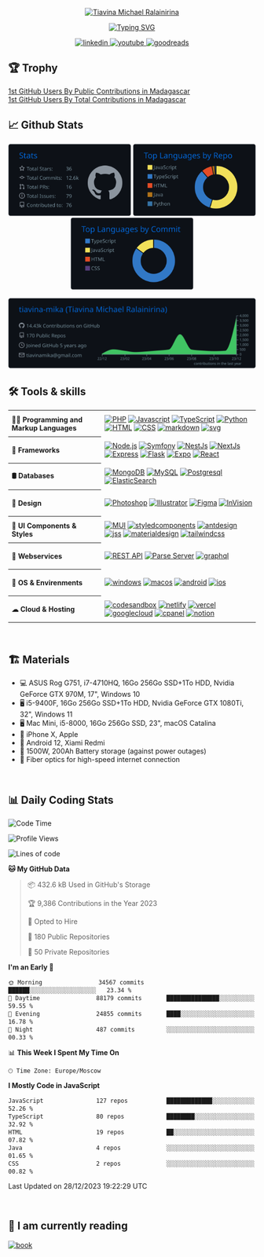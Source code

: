 <p align="center">
	  <!-- Typing SVG by DenverCoder1 - https://github.com/DenverCoder1/readme-typing-svg -->
	<a href="https://www.linkedin.com/in/tiavina-michael-ralainirina">
	    <img src="https://readme-typing-svg.demolab.com?font=Fira+Code&size=24&duration=1&pause=1000&color=40C463&center=true&repeat=false&random=false&width=435&lines=Tiavina+Michael+Ralainirina" alt="Tiavina Michael Ralainirina" />
	</a>
</p>
<p align="center">
	  <!-- Typing SVG by DenverCoder1 - https://github.com/DenverCoder1/readme-typing-svg -->
	<a href="https://git.io/typing-svg">
	    <img src="https://readme-typing-svg.demolab.com?font=Fira+Code&size=22&pause=1000&color=40C463&center=true&random=false&width=435&lines=Full-stack+Developer;7%2B+years+of+coding+experience;From+Madagascar+(mg)" alt="Typing SVG" />
	  </a>
</p>
<p align="center">
	  <!-- Typing SVG by DenverCoder1 - https://github.com/DenverCoder1/readme-typing-svg -->
	<a href="https://www.linkedin.com/in/tiavina-michael-ralainirina">
	    <img alt="linkedin" src="https://img.shields.io/badge/LinkedIn-%20js?logo=linkedin&logoColor=%23fff&color=%230A66C2" />
	</a>
	<a href="https://www.youtube.com/channel/UC0CfOprE7AOXQqeFhS2XUIQ">
	   <img alt="youtube" src="https://img.shields.io/badge/Youtube-%20js?logo=youtube&logoColor=%23fff&color=%23FF0000" />
	</a>
	<a href="https://www.goodreads.com/user/show/172512891-tiavina-ralainirina">
	   <img alt="goodreads" src="https://img.shields.io/badge/GoodReads-%20js?logo=goodreads&logoColor=%23fff&color=%23372213">
	</a>
</p>

<!-- Trophy -->
<h2>🏆 Trophy</h2>
<a href="https://mg-github-users.pages.dev/">1st GitHub Users By Public Contributions in Madagascar</a>
<br />
<a href="https://mg-github-users.pages.dev/total">1st GitHub Users By Total Contributions in Madagascar</a>


<br />
<!-- Github Stats -->
<h2>📈 Github Stats</h2>
<p align="center">
	<img width="250" src="https://raw.githubusercontent.com/tiavina-mika/tiavina-mika/master/profile-summary-card-output/github_dark/3-stats.svg">
	<img width="250" src="https://raw.githubusercontent.com/tiavina-mika/tiavina-mika/master/profile-summary-card-output/github_dark/1-repos-per-language.svg">
	<img width="250" src="https://raw.githubusercontent.com/tiavina-mika/tiavina-mika/master/profile-summary-card-output/github_dark/2-most-commit-language.svg">
</p>

<p align="center">
	<img width="900" src="https://raw.githubusercontent.com/tiavina-mika/tiavina-mika/master/profile-summary-card-output/github_dark/0-profile-details.svg">
</p>

<h2>🛠️ Tools & skills</h2>
  <!-- Some badges are from https://github.com/Ileriayo/markdown-badges -->

  <table>
	<tr height="54">
		<th align="left">👨‍💻 Programming and Markup Languages</th>
		<td>
		   <a href="#"><img alt="PHP" src="https://img.shields.io/badge/PHP-%20php?logo=php&logoColor=%23fff&color=%23777BB4"></a>
	      <a href="#"><img alt="Javascript" src="https://img.shields.io/badge/Javascript-%20js?logo=javascript&logoColor=%23fff&color=%23F7DF1E"></a>
	      <a href="#"><img alt="TypeScript" src="https://img.shields.io/badge/TypeScript-%20ts?logo=typescript&logoColor=%23fff&color=%233178C6"></a>
	      <a href="#"><img alt="Python" src="https://img.shields.io/badge/Python-%20py?logo=python&logoColor=%23fff&color=%233776AB"></a>
	      <a href="#"><img alt="HTML" src="https://img.shields.io/badge/HTML-%20html?logo=html5&logoColor=%23fff&color=%23E34F26"></a>
	      <a href="#"><img alt="CSS" src="https://img.shields.io/badge/CSS-%20css?logo=css3&logoColor=%23fff&color=%231572B6"></a>   
	      <a href="#"><img alt="markdown" src="https://img.shields.io/badge/markdown-%20css?logo=markdown&logoColor=%23fff&color=%23000000"></a>
	      <a href="#"><img alt="svg" src="https://img.shields.io/badge/svg-%20css?logo=svg&logoColor=%23fff&color=%23FFB13B"></a>
	   </td>
	</tr>
	<tr height="54">
		<th align="left">📐 Frameworks</th>
		<td>
	   		<a href="#"><img alt="Node.js" src="https://img.shields.io/badge/Node.js-%20nodedotjs?logo=nodedotjs&logoColor=%23fff&color=%23339933"></a>
		   <a href="#"><img alt="Symfony" src="https://img.shields.io/badge/Symfony-%20nodedotjs?logo=symfony&logoColor=%23fff&color=%23000000"></a>
		   <a href="#"><img alt="NestJs" src="https://img.shields.io/badge/NestJs-%20nestjs?logo=nestjs&logoColor=%23fff&color=%23E0234E"></a>
		   <a href="#"><img alt="NextJs" src="https://img.shields.io/badge/NextJs-%20nextdotjs?logo=nextdotjs&logoColor=%23fff&color=%23000000"></a>
		   <a href="#"><img alt="Express" src="https://img.shields.io/badge/Express-%20express?logo=express&logoColor=%23fff&color=%23000000"></a>
		   <a href="#"><img alt="Flask" src="https://img.shields.io/badge/Flask-%20express?logo=flask&logoColor=%23fff&color=%23000000"></a>
		   <a href="#"><img alt="Expo" src="https://img.shields.io/badge/Expo-%20express?logo=expo&logoColor=%23fff&color=%23000000"></a>
		   <a href="#"><img alt="React" src="https://img.shields.io/badge/React-%20express?logo=react&logoColor=%23fff&color=%2361DAFB"></a>
	   </td>
	</tr>
	<tr height="54">
		<th align="left">🛢 Databases</th>
		<td>
		  <a href="#"><img alt="MongoDB" src="https://img.shields.io/badge/MongoDB-%20mongodb?logo=mongodb&logoColor=%23fff&color=%2347A248"></a>
		  <a href="#"><img alt="MySQL" src="https://img.shields.io/badge/MySQL-%20mysql?logo=mysql&logoColor=%23fff&color=%234479A1"></a>
		  <a href="#"><img alt="Postgresql" src="https://img.shields.io/badge/Postgresql-%20postgresql?logo=postgresql&logoColor=%23fff&color=%234169E1"></a>
		  <a href="#"><img alt="ElasticSearch" src="https://img.shields.io/badge/ElasticSearch-%20elasticsearch?logo=elasticsearch&logoColor=%23fff&color=%23005571"></a>
	   </td>
	</tr>
	<tr height="54">
		<th align="left">🎨 Design</th>
		<td>
			<a href="#"><img alt="Photoshop" src="https://img.shields.io/badge/Photoshop-%20adobephotoshop?logo=adobephotoshop&logoColor=%23fff&color=%2331A8FF"></a>
			<a href="#"><img alt="Illustrator" src="https://img.shields.io/badge/Illustrator-%20adobeillustrator?logo=adobeillustrator&logoColor=%23fff&color=%23FF9A00"></a>
			<a href="#"><img alt="Figma" src="https://img.shields.io/badge/Figma-%20figma?logo=figma&logoColor=%23fff&color=%23F24E1E"></a>
			<a href="#"><img alt="InVision" src="https://img.shields.io/badge/InVision-%20invision?logo=invision&logoColor=%23fff&color=%23FF3366"></a>
	   </td>
	</tr>
	<tr height="54">
		<th align="left">👔 UI Components & Styles</th>
		<td>
			<a href="#"><img alt="MUI" src="https://img.shields.io/badge/MaterialUI-%20mui?logo=mui&logoColor=%23fff&color=%23007FFF"></a>
			<a href="#"><img alt="styledcomponents" src="https://img.shields.io/badge/styled components-%20styledcomponents?logo=styledcomponents&logoColor=%23fff&color=%23DB7093"></a>
			<a href="#"><img alt="antdesign" src="https://img.shields.io/badge/Ant Design-%20antdesign?logo=antdesign&logoColor=%23fff&color=%230170FE"></a>
			<a href="#"><img alt="jss" src="https://img.shields.io/badge/JSS-%20jss?logo=jss&logoColor=%23fff&color=%23F7DF1E"></a>
			<a href="#"><img alt="materialdesign" src="https://img.shields.io/badge/Material Design-%20materialdesign?logo=materialdesign&logoColor=%23fff&color=%23757575"></a>
			<a href="#"><img alt="tailwindcss" src="https://img.shields.io/badge/tailwindcss-%20tailwindcss?logo=tailwindcss&logoColor=%23fff&color=%2306B6D4"></a>
	   </td>
	</tr>
	<tr height="54">
		<th align="left">🧷 Webservices</th>
		<td>
			<a href="#"><img alt="REST API" src="https://img.shields.io/badge/REST API-%20rest?logoColor=%23fff&color=%234285F4"></a>
			<a href="#"><img alt="Parse Server" src="https://img.shields.io/badge/Parse Server-%20parse?logoColor=%23fff&color=%230078D4"></a>
			<a href="#"><img alt="graphql" src="https://img.shields.io/badge/GraphQL-%20graphql?logo=graphql&logoColor=%23fff&color=%23E10098"></a>
	   </td>
	</tr>
	<tr height="54">
		<th align="left">🌳 OS & Envirenments</th>
		<td>
			<a href="#"><img alt="windows" src="https://img.shields.io/badge/Windows 10,11-%20windows?logo=windows&logoColor=%23fff&color=%230078D4"></a>
			<a href="#"><img alt="macos" src="https://img.shields.io/badge/MacOS-%20macos?logo=macos&logoColor=%23fff&color=%23000000"></a>
			<a href="#"><img alt="android" src="https://img.shields.io/badge/Android-%20android?logo=android&logoColor=%23fff&color=%233DDC84"></a>
			<a href="#"><img alt="ios" src="https://img.shields.io/badge/IOS-%20ios?logo=ios&logoColor=%23fff&color=%23000000"></a>
	   </td>
	</tr>
	<tr height="54">
		<th align="left">☁ Cloud & Hosting</th>
		<td>
			<a href="#"><img alt="codesandbox" src="https://img.shields.io/badge/CodeSandbox-%20codesandbox?logo=codesandbox&logoColor=%23fff&color=%23151515"></a>
			<a href="#"><img alt="netlify" src="https://img.shields.io/badge/Netlify-%20netlify?logo=netlify&logoColor=%23fff&color=%2300C7B7"></a>
			<a href="#"><img alt="vercel" src="https://img.shields.io/badge/Vercel-%20vercel?logo=vercel&logoColor=%23fff&color=%23000000"></a>
			<a href="#"><img alt="googlecloud" src="https://img.shields.io/badge/Google Cloud Plateform-%20googlecloud?logo=googlecloud&logoColor=%23fff&color=%234285F4"></a>
			<a href="#"><img alt="cpanel" src="https://img.shields.io/badge/cPanel-%20cpanel?logo=cpanel&logoColor=%23fff&color=%23FF6C2C"></a>
			<a href="#"><img alt="notion" src="https://img.shields.io/badge/Notion-%20notion?logo=notion&logoColor=%23fff&color=%23000000"></a>
	   </td>
	</tr>
 </table>

<!-- Materials -->
<br />
<h2>🏗 Materials</h2>
<ul>
	 <li>💻 ASUS Rog G751, i7-4710HQ, 16Go 256Go SSD+1To HDD, Nvidia GeForce GTX 970M, 17", Windows 10</li>
	 <li>🖥 i5-9400F, 16Go 256Go SSD+1To HDD, Nvidia GeForce GTX 1080Ti, 32", Windows 11</li>
	 <li>🖥 Mac Mini, i5-8000, 16Go 256Go SSD, 23", macOS Catalina</li>
	 <li>📱 iPhone X, Apple</li>
	 <li>📱 Android 12, Xiami Redmi </li>
	 <li>🥅 1500W, 200Ah Battery storage (against power outages)</li>
	 <li>🗼 Fiber optics for high-speed internet connection</li>
</ul>

<!-- Daily Coding Stats -->
<br />
<h2>📊 Daily Coding Stats</h2>

<!--START_SECTION:waka-->
![Code Time](http://img.shields.io/badge/Code%20Time-13%20hrs%2034%20mins-blue)

![Profile Views](http://img.shields.io/badge/Profile%20Views-415-blue)

![Lines of code](https://img.shields.io/badge/From%20Hello%20World%20I%27ve%20Written-45.5%20million%20lines%20of%20code-blue)

**🐱 My GitHub Data** 

> 📦 432.6 kB Used in GitHub's Storage 
 > 
> 🏆 9,386 Contributions in the Year 2023
 > 
> 💼 Opted to Hire
 > 
> 📜 180 Public Repositories 
 > 
> 🔑 50 Private Repositories 
 > 
**I'm an Early 🐤** 

```text
🌞 Morning                34567 commits       ██████░░░░░░░░░░░░░░░░░░░   23.34 % 
🌆 Daytime                88179 commits       ███████████████░░░░░░░░░░   59.55 % 
🌃 Evening                24855 commits       ████░░░░░░░░░░░░░░░░░░░░░   16.78 % 
🌙 Night                  487 commits         ░░░░░░░░░░░░░░░░░░░░░░░░░   00.33 % 
```


📊 **This Week I Spent My Time On** 

```text
🕑︎ Time Zone: Europe/Moscow
```

**I Mostly Code in JavaScript** 

```text
JavaScript               127 repos           █████████████░░░░░░░░░░░░   52.26 % 
TypeScript               80 repos            ████████░░░░░░░░░░░░░░░░░   32.92 % 
HTML                     19 repos            ██░░░░░░░░░░░░░░░░░░░░░░░   07.82 % 
Java                     4 repos             ░░░░░░░░░░░░░░░░░░░░░░░░░   01.65 % 
CSS                      2 repos             ░░░░░░░░░░░░░░░░░░░░░░░░░   00.82 % 
```




 Last Updated on 28/12/2023 19:22:29 UTC
<!--END_SECTION:waka-->

<br />
<h2>📖 I am currently reading</h2>
<a href="https://www.goodreads.com/user/show/172512891?ref=nav_profile_l">
	<img width="200" alt="book" src="https://images-na.ssl-images-amazon.com/images/S/compressed.photo.goodreads.com/books/1449484060i/28115821.jpg" />
</a>

